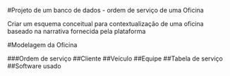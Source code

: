 #Projeto de um banco de dados - ordem de serviço de uma Oficina

Criar um esquema conceitual para contextualização de uma oficina baseado na narrativa fornecida pela plataforma

#Modelagem da Oficina

###Ordem de serviço
##Cliente
##Veículo
##Equipe
##Tabela de serviço
##Software usado

